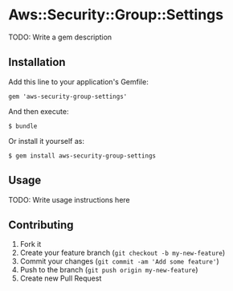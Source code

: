 # Aws::Security::Group::Settings

TODO: Write a gem description

## Installation

Add this line to your application's Gemfile:

    gem 'aws-security-group-settings'

And then execute:

    $ bundle

Or install it yourself as:

    $ gem install aws-security-group-settings

## Usage

TODO: Write usage instructions here

## Contributing

1. Fork it
2. Create your feature branch (`git checkout -b my-new-feature`)
3. Commit your changes (`git commit -am 'Add some feature'`)
4. Push to the branch (`git push origin my-new-feature`)
5. Create new Pull Request
